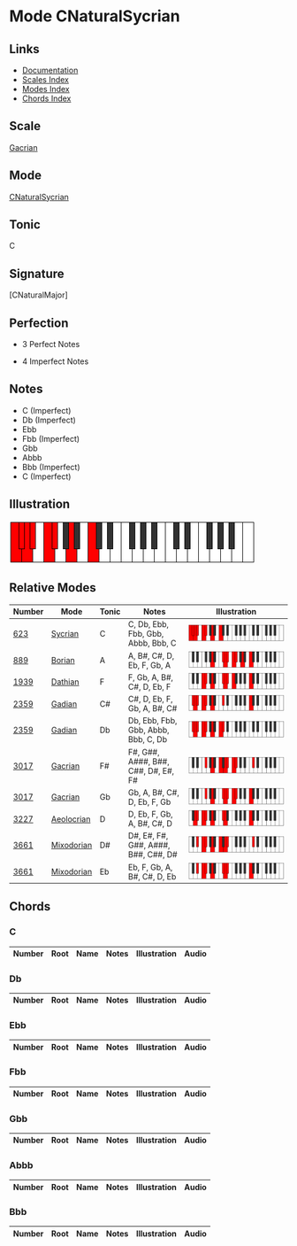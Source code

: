 # Mode CNaturalSycrian

## Links

- [Documentation](index.md)
- [Scales Index](Scales.md)
- [Modes Index](Modes.md)
- [Chords Index](Chords.md)

## Scale

[Gacrian](ScaleGacrian.md)

## Mode

[CNaturalSycrian](ModeCNaturalSycrian.md)

## Tonic

C

## Signature

[CNaturalMajor]

## Perfection

 - 3 Perfect Notes

 - 4 Imperfect Notes

## Notes

- C (Imperfect)
- Db (Imperfect)
- Ebb
- Fbb (Imperfect)
- Gbb
- Abbb
- Bbb (Imperfect)
- C (Imperfect)

## Illustration

![CNaturalSycrian](ModeCNaturalSycrian.png)

## Relative Modes

| Number | Mode | Tonic | Notes | Illustration |
|--------|------|-------|-------|--------------|
| [623](https://ianring.com/musictheory/scales/623) | [Sycrian](ModeSycrian.md) | C | C, Db, Ebb, Fbb, Gbb, Abbb, Bbb, C | ![CNaturalSycrian](ModeCNaturalSycrian.png) |
| [889](https://ianring.com/musictheory/scales/889) | [Borian](ModeBorian.md) | A | A, B#, C#, D, Eb, F, Gb, A | ![ANaturalBorian](ModeANaturalBorian.png) |
| [1939](https://ianring.com/musictheory/scales/1939) | [Dathian](ModeDathian.md) | F | F, Gb, A, B#, C#, D, Eb, F | ![FNaturalDathian](ModeFNaturalDathian.png) |
| [2359](https://ianring.com/musictheory/scales/2359) | [Gadian](ModeGadian.md) | C# | C#, D, Eb, F, Gb, A, B#, C# | ![CSharpGadian](ModeCSharpGadian.png) |
| [2359](https://ianring.com/musictheory/scales/2359) | [Gadian](ModeGadian.md) | Db | Db, Ebb, Fbb, Gbb, Abbb, Bbb, C, Db | ![DFlatGadian](ModeDFlatGadian.png) |
| [3017](https://ianring.com/musictheory/scales/3017) | [Gacrian](ModeGacrian.md) | F# | F#, G##, A###, B##, C##, D#, E#, F# | ![FSharpGacrian](ModeFSharpGacrian.png) |
| [3017](https://ianring.com/musictheory/scales/3017) | [Gacrian](ModeGacrian.md) | Gb | Gb, A, B#, C#, D, Eb, F, Gb | ![GFlatGacrian](ModeGFlatGacrian.png) |
| [3227](https://ianring.com/musictheory/scales/3227) | [Aeolocrian](ModeAeolocrian.md) | D | D, Eb, F, Gb, A, B#, C#, D | ![DNaturalAeolocrian](ModeDNaturalAeolocrian.png) |
| [3661](https://ianring.com/musictheory/scales/3661) | [Mixodorian](ModeMixodorian.md) | D# | D#, E#, F#, G##, A###, B##, C##, D# | ![DSharpMixodorian](ModeDSharpMixodorian.png) |
| [3661](https://ianring.com/musictheory/scales/3661) | [Mixodorian](ModeMixodorian.md) | Eb | Eb, F, Gb, A, B#, C#, D, Eb | ![EFlatMixodorian](ModeEFlatMixodorian.png) |

## Chords

### C

| Number | Root | Name | Notes | Illustration | Audio |
|--------|------|------|-------|--------------|-------|

### Db

| Number | Root | Name | Notes | Illustration | Audio |
|--------|------|------|-------|--------------|-------|

### Ebb

| Number | Root | Name | Notes | Illustration | Audio |
|--------|------|------|-------|--------------|-------|

### Fbb

| Number | Root | Name | Notes | Illustration | Audio |
|--------|------|------|-------|--------------|-------|

### Gbb

| Number | Root | Name | Notes | Illustration | Audio |
|--------|------|------|-------|--------------|-------|

### Abbb

| Number | Root | Name | Notes | Illustration | Audio |
|--------|------|------|-------|--------------|-------|

### Bbb

| Number | Root | Name | Notes | Illustration | Audio |
|--------|------|------|-------|--------------|-------|

